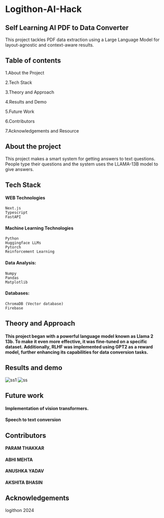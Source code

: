 # Logithon-AI-Hack
## Self Learning AI PDF to Data Converter

This project tackles PDF data extraction using a Large Language Model for layout-agnostic and context-aware results.
##  Table of contents
1.About the Project

2.Tech Stack
    

3.Theory and Approach

4.Results and Demo

5.Future Work

6.Contributors

7.Acknowledgements and Resource
##  About the project 
This project makes a smart system for getting answers to text questions. People type their questions and the system uses the LLAMA-13B  model to give answers.

## Tech Stack
#### WEB Technologies
    Next.js
    Typescript
    FastAPI

#### Machine Learning Technologies
    Python
    Huggingface LLMs
    Pytorch
    Reinforcement Learning

#### Data Analysis: 
    Numpy
    Pandas
    Matplotlib

#### Databases:
    ChromaDB (Vector database)
    Firebase

## Theory and Approach
#### This project began with a powerful language model known as Llama 2 13b. To make it even more effective, it was fine-tuned on a specific dataset.  Additionally, RLHF was implemented using GPT2 as a reward model, further enhancing its capabilities for data conversion tasks.
## Results and demo 
![ss1](https://github.com/ParamThakkar123/Logithon-AI-Hack/assets/145154439/8fb6dc1f-4f74-4d5b-8675-189435840af5)
![ss](https://github.com/ParamThakkar123/Logithon-AI-Hack/assets/145154439/3f11532b-f2ee-4838-8b52-e77d51f5bf4c)

## Future work

#### Implementation of vision transformers.
#### Speech to text conversion
 
## Contributors
#### PARAM THAKKAR

#### ABHI MEHTA 

#### ANUSHKA YADAV 

#### AKSHITA BHASIN 

##  Acknowledgements
logithon 2024